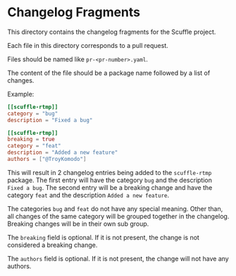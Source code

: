 # Changelog Fragments

This directory contains the changelog fragments for the Scuffle project.

Each file in this directory corresponds to a pull request.

Files should be named like `pr-<pr-number>.yaml`.

The content of the file should be a package name followed by a list of changes.

Example:

```toml
[[scuffle-rtmp]]
category = "bug"
description = "Fixed a bug"

[[scuffle-rtmp]]
breaking = true
category = "feat"
description = "Added a new feature"
authors = ["@TroyKomodo"]
```

This will result in 2 changelog entries being added to the `scuffle-rtmp` package. 
The first entry will have the category `bug` and the description `Fixed a bug`.
The second entry will be a breaking change and have the category `feat` and the description `Added a new feature`.

The categories `bug` and `feat` do not have any special meaning. Other than, all changes of the same
category will be grouped together in the changelog. Breaking changes will be in their own sub group.

The `breaking` field is optional. If it is not present, the change is not considered a breaking change.

The `authors` field is optional. If it is not present, the change will not have any authors.
